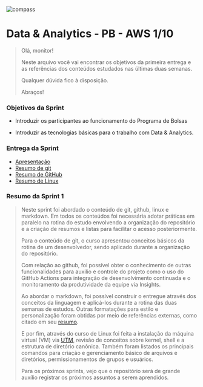 ![compass](https://vetores.org/d/compass-uol.svg)

# Data & Analytics - PB - AWS 1/10

> Olá, monitor! 
> 
> Neste arquivo você vai encontrar os objetivos da primeira entrega e as referências dos conteúdos estudados nas últimas duas semanas.
> 
> Qualquer dúvida fico à disposição. 
> 
> Abraços!

### Objetivos da Sprint

- Introduzir os participantes ao funcionamento do Programa de Bolsas

- Introduzir as tecnologias básicas para o trabalho com Data & Analytics.

### Entrega da Sprint

- [Apresentação](../README.md)
- [Resumo de git](./controle-de-codigo/resumo_git.md)
- [Resumo de GitHub](./controle-de-codigo/resumo_github.md)
- [Resumo de Linux](./linux/resumo.md)

### Resumo da Sprint 1

> Neste sprint foi abordado o conteúdo de git, github, linux e markdown. Em todos os conteúdos foi necessária adotar práticas em paralelo na rotina do estudo envolvendo a organização do repositório e a criação de resumos e listas para facilitar o acesso posteriormente. 
>
> Para o conteúdo de git, o curso apresentou conceitos básicos da rotina de um desenvolvedor, sendo aplicado durante a organização do repositório. 
>
> Com relação ao github, foi possível obter o conhecimento de outras funcionalidades para auxilio e controle do projeto como o uso do GitHub Actions para integração de desenvolvimento continuada e o monitoramento da produtividade da equipe via Insights.
> 
> Ao abordar o markdown, foi possível construir o entregue através dos conceitos da linguagem e aplicá-los durante a rotina das duas semanas de estudos. Outras formatações para estilo e personalização foram obtidas por meio de referências externas, como citado em seu [resumo](./markdown/resumo.md).
>
> E por fim, através do curso de Linux foi feita a instalação da máquina virtual (VM) via [UTM](https://mac.getutm.app/), revisão de conceitos sobre kernel, shell e a estrutura de diretório canônica. Também foram listados os principais comandos para criação e gerenciamento básico de arquivos e diretórios, permissionamentos de grupos e usuários.
>
> Para os próximos sprints, vejo que o repositório será de grande auxílio registrar os próximos assuntos a serem aprendidos.
